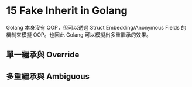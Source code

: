# 15 Fake Inherit in Golang

Golang 本身沒有 OOP，但可以透過 Struct Embedding/Anonymous Fields 的機制來模擬 OOP。也因此 Golang 可以模擬出多重繼承的效果。

## 單一繼承與 Override

## 多重繼承與 Ambiguous